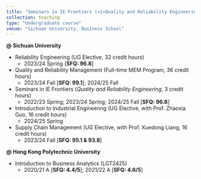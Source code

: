 ```yaml
---
title: "Seminars in IE Frontiers (<i>Quality and Reliability Engineering</i>)"
collection: teaching
type: "Undergraduate course"
venue: "Sichuan University, Business School"
---
```


<b>@ Sichuan University</b>
<ul>
  <li>Reliability Engineering (UG Elective, 32 credit hours) 
  <ul>
    <li>2023/24 Spring [<b>SFQ: 96.8</b>]</li>
  </ul></li>
  <li>Quality and Reliability Management (Full-time MEM Program, 36 credit hours)
  <ul>
    <li>2023/24 Fall [<b>SFQ: 99.1</b>]; 2024/25 Fall</li>
  </ul></li>
  <li>Seminars in IE Frontiers (<i>Quality and Reliability Engineering</i>, 3 credit hours)
  <ul>
    <li>2022/23 Spring; 2023/24 Spring; 2024/25 Fall [<b>SFQ: 96.8</b>]</li>
  </ul></li>
  <li>Introduction to Industrial Engineering (UG Elective, with Prof. Zhaoxia Guo, 16 credit hours)
  <ul>
    <li>2024/25 Spring </li>
  </ul></li>
  <li>Supply Chain Management (UG Elective, with Prof. Xuedong Liang, 16 credit hours)
  <ul>
    <li>2023/24 Fall [<b>SFQ: 95.1 & 93.8</b>]</li>
  </ul></li>
</ul>

<b>@ Hong Kong Polytechnic University</b>
<ul>
  <li>Introduction to Business Analytics (LGT2425) 
  <ul>
    <li>2020/21 A [<b>SFQ: 4.4/5</b>]; 2021/22 A [<b>SFQ: 4.6/5</b>]</li>
  </ul></li>
</ul>

